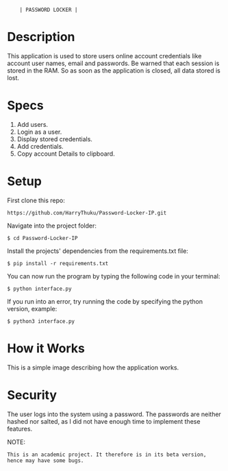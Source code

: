 ```
    | PASSWORD LOCKER |
```


# Description
This application is used to store users online account credentials like account user names, email and passwords. Be warned that each session is stored in the RAM. So as soon as the application is closed, all data stored is lost.

# Specs
1. Add users.
2. Login as a user.
3. Display stored credentials.
4. Add credentials.
5. Copy account Details to clipboard.

# Setup

First clone this repo:

```
https://github.com/HarryThuku/Password-Locker-IP.git
```

Navigate into the project folder:

```
$ cd Password-Locker-IP
```

Install the projects' dependencies from the requirements.txt file:

```
$ pip install -r requirements.txt
```

You can now run the program by typing the following code in your terminal:

```
$ python interface.py
```
If you run into an error, try running the code by specifying the python version, example:
```
$ python3 interface.py
```

# How it Works

This is a simple image describing how the application works.



# Security
The user logs into the system using a password. The passwords are neither hashed nor salted, as I did not have enough time to implement these features.

NOTE: 
```
This is an academic project. It therefore is in its beta version, hence may have some bugs.
```